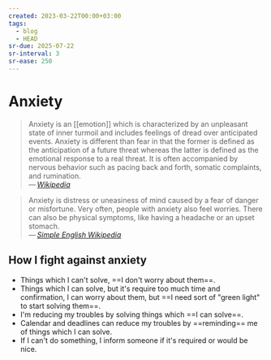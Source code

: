 ```yaml
---
created: 2023-03-22T00:00+03:00
tags:
  - blog
  - HEAD
sr-due: 2025-07-22
sr-interval: 3
sr-ease: 250
---
```


# Anxiety

> Anxiety is an [[emotion]] which is characterized by an unpleasant state of inner turmoil and includes feelings of dread over anticipated events. Anxiety is different than fear in that the former is defined as the anticipation of a future threat whereas the latter is defined as the emotional response to a real threat. It is often accompanied by nervous behavior such as pacing back and forth, somatic complaints, and rumination.\
> — <cite>[Wikipedia](https://en.wikipedia.org/wiki/Anxiety)</cite>

> Anxiety is distress or uneasiness of mind caused by a fear of danger or misfortune. Very often, people with anxiety also feel worries. There can also be physical symptoms, like having a headache or an upset stomach.\
> — <cite>[Simple English Wikipedia](https://simple.wikipedia.org/wiki/Anxiety)</cite>

## How I fight against anxiety

- Things which I can't solve, ==I don't worry about them==.
- Things which I can solve, but it's require too much time and confirmation, I can worry about them, but ==I need sort of "green light" to start solving them==.
- I'm reducing my troubles by solving things which ==I can solve==.
- Calendar and deadlines can reduce my troubles by ==reminding== me of things which I can solve.
- If I can't do something, I inform someone if it's required or would be nice. <!--SR:!2025-08-01,2,249!2025-08-01,5,230!2025-08-01,5,249!2025-08-01,5,249-->
